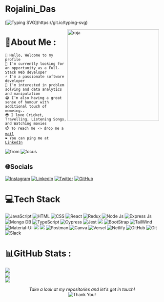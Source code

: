 # Rojalini_Das

[![Typing SVG](https://readme-typing-svg.herokuapp.com/?lines=Full-Stack+Web+Developer;Software+Developer+Engineer;)](https://git.io/typing-svg)


<img align='right' src="https://i.pinimg.com/originals/e7/26/c7/e726c74ac081eed50feee1433d12c998.gif" alt="roja" height="" width="300" alt="">

# 💫About Me :
<pre class="notranslate"><code>👋 Hello, Welcome to my profile
🌱 I’m currently looking for an opportunity as a Full-Stack Web developer
⚡ I'm a passionate software developer
👀 I’m interested in problem solving and data analytics and manipulation
😂 I’m also having a great sense of humour with additional touch of memeing..
😎 I love Cricket, Travelling, Listening Songs, and Watching movies
📫 To reach me -&gt; drop me a <a href='mailto:rojalini08das@gmail.com'>mail</a>
❤️ You can ping me at <a target="blank" href='https://www.linkedin.com/in/rojalini-das-11564a1a0/'>LinkedIn</a>
</code></pre>
    
![from](https://img.shields.io/badge/from-Bhubaneswar,Odisha-maroon)
![focus](https://img.shields.io/badge/focus-SoftwareDevelopment-teal)


## 🌐Socials
[![Instagram](https://img.shields.io/badge/Instagram-E4405F?style=for-the-badge&logo=instagram&logoColor=white)](https://instagram.com/drojalini18_)
[![LinkedIn](https://img.shields.io/badge/LinkedIn-0077B5?style=for-the-badge&logo=linkedin&logoColor=white)](https://www.linkedin.com/in/rojalini-das-11564a1a0/)
[![Twitter](https://img.shields.io/badge/Twitter-1DA1F2?style=for-the-badge&logo=twitter&logoColor=white)](https://twitter.com/@drojalini18) 
[![GitHub](https://img.shields.io/badge/github-%23000000.svg?style=for-the-badge&logo=github&logoColor=#00C7B7)](https://github.com/Rojalini18) 

# 💻Tech Stack
![JavaScript](https://img.shields.io/badge/JavaScript-323330?style=for-the-badge&logo=javascript&logoColor=F7DF1E) ![HTML](https://img.shields.io/badge/html5-%23E34F26.svg?style=for-the-badge&logo=html5&logoColor=white) ![CSS](https://img.shields.io/badge/css3-%231572B6.svg?style=for-the-badge&logo=css3&logoColor=white) ![React](https://img.shields.io/badge/React-20232A?style=for-the-badge&logo=react&logoColor=61DAFB) ![Redux](https://img.shields.io/badge/Redux-593D88?style=for-the-badge&logo=redux&logoColor=white) ![Node Js](https://img.shields.io/badge/Node.js-43853D?style=for-the-badge&logo=node.js&logoColor=white) ![Express Js](https://img.shields.io/badge/express-%23000000.svg?style=for-the-badge&logo=express&logoColor=#00C7B7) ![Mongo DB](https://img.shields.io/badge/MongoDB-4EA94B?style=for-the-badge&logo=mongodb&logoColor=white) ![TypeScript](https://img.shields.io/badge/TypeScript-007ACC?style=for-the-badge&logo=typescript&logoColor=white) ![Cypress](https://img.shields.io/badge/cypress-%2300f.svg?style=for-the-badge&logo=cypress&logoColor=white) ![Jest](https://img.shields.io/badge/Jest-323330?style=for-the-badge&logo=Jest&logoColor=white) <img src="https://camo.githubusercontent.com/55037e0ff8e2c9df84ad631c3d0443a7316776ede7459a5872ccb336d7df2781/68747470733a2f2f696d672e736869656c64732e696f2f62616467652f6e706d2d4342333833373f7374796c653d666f722d7468652d6261646765266c6f676f3d6e706d266c6f676f436f6c6f723d7768697465"></img> ![BootStrap](https://img.shields.io/badge/bootstrap-%23000000.svg?style=for-the-badge&logo=bootstrap&logoColor=#FF7139) ![TailWind](https://img.shields.io/badge/Tailwind_CSS-38B2AC?style=for-the-badge&logo=tailwind-css&logoColor=white) ![Material-UI](https://img.shields.io/badge/Material--UI-0081CB?style=for-the-badge&logo=MUI&logoColor=white) <img src="https://camo.githubusercontent.com/5d58ae623237663dd0d209c197c95181d672cbc62ad322039de3c37f1647bcce/68747470733a2f2f696d672e736869656c64732e696f2f62616467652f4368616b726125323055492d3362633762643f7374796c653d666f722d7468652d6261646765266c6f676f3d6368616b72617569266c6f676f436f6c6f723d7768697465"></img>
<img src="https://camo.githubusercontent.com/41326de293d3848e2ab0f29bf1680427128757fe6b586ceddf1097cb4eeb5ff7/68747470733a2f2f696d672e736869656c64732e696f2f62616467652f7374796c65642d2d636f6d706f6e656e74732d4442373039333f7374796c653d666f722d7468652d6261646765266c6f676f3d7374796c65642d636f6d706f6e656e7473266c6f676f436f6c6f723d7768697465"></img>
 ![Postman](https://img.shields.io/badge/Postman-FF6C37?style=for-the-badge&logo=postman&logoColor=white) ![Canva](https://img.shields.io/badge/Canva-%2300C4CC.svg?&style=for-the-badge&logo=Canva&logoColor=white)  ![Versel](https://img.shields.io/badge/Vercel-000000?style=for-the-badge&logo=vercel&logoColor=white) ![Netlify](https://img.shields.io/badge/Netlify-00C7B7?style=for-the-badge&logo=netlify&logoColor=white) ![GitHub](https://img.shields.io/badge/github-%23000000.svg?style=for-the-badge&logo=github&logoColor=#00C7B7)
![Git](https://img.shields.io/badge/GIT-E44C30?style=for-the-badge&logo=git&logoColor=white) ![Slack](https://img.shields.io/badge/Slack-4A154B?style=for-the-badge&logo=slack&logoColor=white) 

# 📊GitHub Stats :
![](https://github-readme-stats.vercel.app/api?username=Rojalini18&theme=radical&hide_border=false&include_all_commits=false&count_private=false)<br/>
![](https://github-readme-streak-stats.herokuapp.com/?user=Rojalini18&theme=radical&hide_border=false)<br/>
![](https://github-readme-stats.vercel.app/api/top-langs/?username=Rojalini18&theme=radical&hide_border=false&include_all_commits=false&count_private=false&layout=compact)

<p align="center">
    <i>Take a look at my repositories and let's get in touch!</i>
    <br>
   <img alt="Thank You!" title="Thank You" src="https://img.shields.io/badge/Thank-You-ff69b4.svg"/>
</p>
